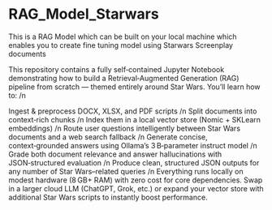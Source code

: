 # RAG_Model_Starwars
 This is a RAG Model which can be built on your local machine which enables you to create fine tuning model using Starwars Screenplay documents

This repository contains a fully self‑contained Jupyter Notebook demonstrating how to build a Retrieval‑Augmented Generation (RAG) pipeline from scratch — themed entirely around Star Wars. You’ll learn how to: /n

Ingest & preprocess DOCX, XLSX, and PDF scripts /n 
Split documents into context‑rich chunks /n 
Index them in a local vector store (Nomic + SKLearn embeddings) /n
Route user questions intelligently between Star Wars documents and a web search fallback /n
Generate concise, context‑grounded answers using Ollama’s 3 B‑parameter instruct model /n
Grade both document relevance and answer hallucinations with JSON‑structured evaluation /n 
Produce clean, structured JSON outputs for any number of Star Wars–related queries /n 
Everything runs locally on modest hardware (8 GB+ RAM) with zero cost for core dependencies. Swap in a larger cloud LLM (ChatGPT, Grok, etc.) or expand your vector store with additional Star Wars scripts to instantly boost performance.
